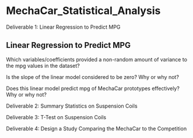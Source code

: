 # MechaCar_Statistical_Analysis


Deliverable 1: Linear Regression to Predict MPG
## Linear Regression to Predict MPG

Which variables/coefficients provided a non-random amount of variance to the mpg values in the dataset?

Is the slope of the linear model considered to be zero? Why or why not?

Does this linear model predict mpg of MechaCar prototypes effectively? Why or why not?




Deliverable 2: Summary Statistics on Suspension Coils



Deliverable 3: T-Test on Suspension Coils



Deliverable 4: Design a Study Comparing the MechaCar to the Competition
